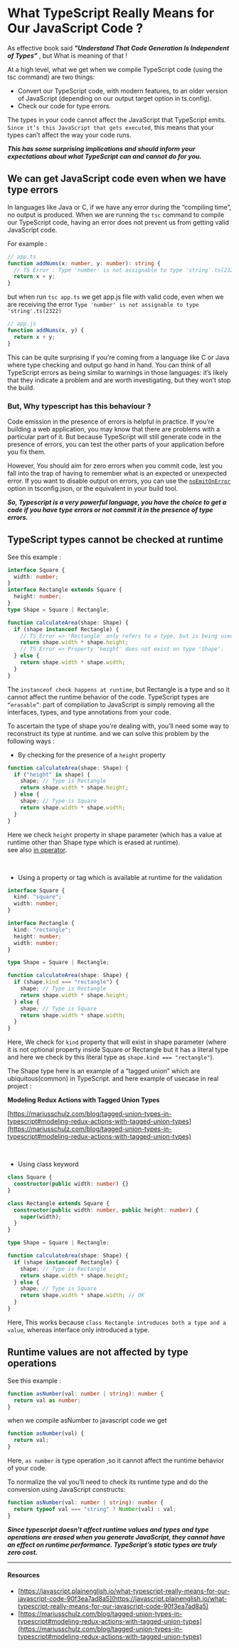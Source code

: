 # What TypeScript Really Means for Our JavaScript Code ?

As effective book said **_"Understand That Code Generation Is Independent of Types"_** , but What is meaning of that !

At a high level, what we get when we compile TypeScript code (using the tsc command) are two things:

- Convert our TypeScript code, with modern features, to an older version of JavaScript (depending on our output target option in ts.config).
- Check our code for type errors.

The types in your code cannot affect the JavaScript that TypeScript emits. `Since it’s this JavaScript that gets executed`, this means that your types can’t
affect the way your code runs. <br/>

**_This has some surprising implications and should inform your expectations about what TypeScript can and cannot do for you._**

## We can get JavaScript code even when we have type errors

In languages like Java or C, if we have any error during the “compiling time”, no output is produced. When we are running the `tsc` command to compile our TypeScript code, having an error does not prevent us from getting valid JavaScript code.

For example :

```typescript
// app.ts
function addNums(x: number, y: number): string {
  // TS Error : Type 'number' is not assignable to type 'string'.ts(2322)
  return x + y;
}
```

but when run `tsc app.ts` we get app.js file with valid code, even when we are receiving the error `Type 'number' is not assignable to type 'string'.ts(2322)`

```javascript
// app.js
function addNums(x, y) {
  return x + y;
}
```

This can be quite surprising if you’re coming from a language like C or Java where type checking and output go hand in hand. You can think of all TypeScript errors as
being similar to warnings in those languages: it’s likely that they indicate a problem and are worth investigating, but they won’t stop the build.

### But, Why typescript has this behaviour ?

Code emission in the presence of errors is helpful in practice. If you’re building a web application, you may know that there are problems with a particular part of it. But because TypeScript will still generate code in the presence of errors, you can test the other parts of your application before you fix them.

However, You should aim for zero errors when you commit code, lest you fall into the trap of having to remember what is an expected or unexpected error. If you want to disable output on errors, you can use the [`noEmitOnError`](https://www.typescriptlang.org/tsconfig#noEmitOnError) option in tsconfig.json, or the equivalent in your build tool.

**_So, Typescript is a very powerful language, you have the choice to get a code if you have type errors or not commit it in the presence of type errors._**

## TypeScript types cannot be checked at runtime

See this example :

```typescript
interface Square {
  width: number;
}
interface Rectangle extends Square {
  height: number;
}
type Shape = Square | Rectangle;

function calculateArea(shape: Shape) {
  if (shape instanceof Rectangle) {
    // TS_Error => 'Rectangle' only refers to a type, but is being used as a value here.ts(2693)
    return shape.width * shape.height;
    // TS_Error => Property 'height' does not exist on type 'Shape'.
  } else {
    return shape.width * shape.width;
  }
}
```

The `instanceof check happens at runtime`, but Rectangle is a type and so it cannot affect the runtime behavior of the code. TypeScript types are `“erasable”`: part of compilation to JavaScript is simply removing all the interfaces, types, and type annotations from your code.

To ascertain the type of shape you’re dealing with, you’ll need some way to reconstruct its type at runtime. and we can solve this problem by the following ways :

- By checking for the presence of a `height` property

```typescript
function calculateArea(shape: Shape) {
  if ("height" in shape) {
    shape; // Type is Rectangle
    return shape.width * shape.height;
  } else {
    shape; // Type is Square
    return shape.width * shape.width;
  }
}
```

Here we check `height` property in shape parameter (which has a value at runtime other than Shape type which is erased at runtime).<br/>
see also [in operator](https://developer.mozilla.org/en-US/docs/Web/JavaScript/Reference/Operators/in).

<br/>

- Using a property or tag which is available at runtime for the validation

```typescript
interface Square {
  kind: "square";
  width: number;
}

interface Rectangle {
  kind: "rectangle";
  height: number;
  width: number;
}

type Shape = Square | Rectangle;

function calculateArea(shape: Shape) {
  if (shape.kind === "rectangle") {
    shape; // Type is Rectangle
    return shape.width * shape.height;
  } else {
    shape; // Type is Square
    return shape.width * shape.width;
  }
}
```

Here, We check for `kind` property that will exist in shape parameter (where it is not optional property inside Square or Rectangle but it has a literal type and here we check by this literal type as `shape.kind === "rectangle"`).

The Shape type here is an example of a “tagged union” which are ubiquitous(common) in TypeScript. and here example of usecase in real project :

**Modeling Redux Actions with Tagged Union Types**

[https://mariusschulz.com/blog/tagged-union-types-in-typescript#modeling-redux-actions-with-tagged-union-types](https://mariusschulz.com/blog/tagged-union-types-in-typescript#modeling-redux-actions-with-tagged-union-types)

<br/>

- Using class keyword

```typescript
class Square {
  constructor(public width: number) {}
}

class Rectangle extends Square {
  constructor(public width: number, public height: number) {
    super(width);
  }
}

type Shape = Square | Rectangle;

function calculateArea(shape: Shape) {
  if (shape instanceof Rectangle) {
    shape; // Type is Rectangle
    return shape.width * shape.height;
  } else {
    shape; // Type is Square
    return shape.width * shape.width; // OK
  }
}
```

Here, This works because `class Rectangle introduces both a type and a value`, whereas interface only introduced a type.

## Runtime values are not affected by type operations
See this example : 

``` typescript
function asNumber(val: number | string): number {
  return val as number;
}
```
when we compile asNumber to javascript code we get 

``` javascript
function asNumber(val) {
  return val;
}
```
Here, ``as number`` is type operation ,so it cannot affect the runtime behavior of your code.

To normalize the val you’ll need to check its runtime type and do the conversion using JavaScript constructs:

``` typescript
function asNumber(val: number | string): number {
  return typeof val === "string" ? Number(val) : val;
}
```

**_Since typescript doesn't affect runtime values and types and type operations are erased when you generate JavaScript, they cannot have an effect on runtime performance. TypeScript’s static types are truly zero cost._**


<hr/>

#### Resources

- [https://javascript.plainenglish.io/what-typescript-really-means-for-our-javascript-code-90f3ea7ad8a5](https://javascript.plainenglish.io/what-typescript-really-means-for-our-javascript-code-90f3ea7ad8a5)
- [https://mariusschulz.com/blog/tagged-union-types-in-typescript#modeling-redux-actions-with-tagged-union-types](https://mariusschulz.com/blog/tagged-union-types-in-typescript#modeling-redux-actions-with-tagged-union-types)

